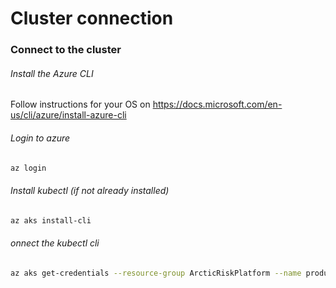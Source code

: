 # Cluster connection

### Connect to the cluster

###### Install the Azure CLI

Follow instructions for your OS on https://docs.microsoft.com/en-us/cli/azure/install-azure-cli


###### Login to azure
````bash
az login
````

###### Install kubectl (if not already installed)
````bash
az aks install-cli
````

###### onnect the kubectl cli

````bash
az aks get-credentials --resource-group ArcticRiskPlatform --name production
````
